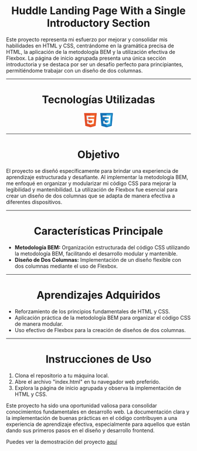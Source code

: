 <h1 align="center">Huddle Landing Page With a Single Introductory Section</h1>
<p>Este proyecto representa mi esfuerzo por mejorar y consolidar mis habilidades en HTML y CSS, centrándome en la gramática precisa de HTML, la aplicación de la metodología BEM y la utilización efectiva de Flexbox. La página de inicio agrupada presenta una única sección introductoria y se destaca por ser un desafío perfecto para principiantes, permitiéndome trabajar con un diseño de dos columnas.</p>
<hr>
<h1 align="center">Tecnologías Utilizadas</h1>
<div align="center">
  <img src="https://github.com/devicons/devicon/blob/master/icons/html5/html5-original.svg" alt="HTML5" title="HTML5" width="40px">
  <img src="https://github.com/devicons/devicon/blob/master/icons/css3/css3-original.svg" alt="CSS3" title="CSS3" width="40px">
</div>
<hr>
<h1 align="center">Objetivo</h1>
<p>El proyecto se diseñó específicamente para brindar una experiencia de aprendizaje estructurada y desafiante. Al implementar la metodología BEM, me enfoqué en organizar y modularizar mi código CSS para mejorar la legibilidad y mantenibilidad. La utilización de Flexbox fue esencial para crear un diseño de dos columnas que se adapta de manera efectiva a diferentes dispositivos.</p>
<hr>
<h1 align="center">Características Principale</h1>
<ul>
  <li><b>Metodología BEM:</b> Organización estructurada del código CSS utilizando la metodología BEM, facilitando el desarrollo modular y mantenible.</li>
  <li><b>Diseño de Dos Columnas:</b> Implementación de un diseño flexible con dos columnas mediante el uso de Flexbox.</li>
</ul>
<hr>
<h1 align="center">Aprendizajes Adquiridos</h1>
<ul>
  <li>Reforzamiento de los principios fundamentales de HTML y CSS.</li>
  <li>Aplicación práctica de la metodología BEM para organizar el código CSS de manera modular.</li>
  <li>Uso efectivo de Flexbox para la creación de diseños de dos columnas.</li>
</ul>
<hr>
<h1 align="center">Instrucciones de Uso</h1>
<ol>
  <li>Clona el repositorio a tu máquina local.</li>
  <li>Abre el archivo "index.html" en tu navegador web preferido.</li>
  <li>Explora la página de inicio agrupada y observa la implementación de HTML y CSS.</li>
</ol>
<p>Este proyecto ha sido una oportunidad valiosa para consolidar conocimientos fundamentales en desarrollo web. La documentación clara y la implementación de buenas prácticas en el código contribuyen a una experiencia de aprendizaje efectiva, especialmente para aquellos que están dando sus primeros pasos en el diseño y desarrollo frontend.</p>
<p>Puedes ver la demostración del proyecto <a href="https://jordanmedinaortiz.github.io/HuddleLandingPageWithaSingleIntroductorySection/">aquí</a></p>
